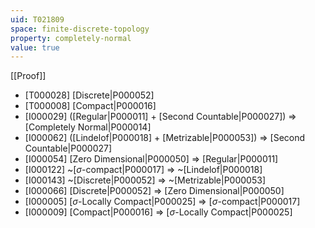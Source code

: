 ```yaml
---
uid: T021809
space: finite-discrete-topology
property: completely-normal
value: true
---
```

[[Proof]]

* [T000028] [Discrete|P000052]
* [T000008] [Compact|P000016]
* [I000029] ([Regular|P000011] + [Second Countable|P000027]) => [Completely Normal|P000014]
* [I000062] ([Lindelof|P000018] + [Metrizable|P000053]) => [Second Countable|P000027]
* [I000054] [Zero Dimensional|P000050] => [Regular|P000011]
* [I000122] ~[$\sigma$-compact|P000017] => ~[Lindelof|P000018]
* [I000143] ~[Discrete|P000052] => ~[Metrizable|P000053]
* [I000066] [Discrete|P000052] => [Zero Dimensional|P000050]
* [I000005] [$\sigma$-Locally Compact|P000025] => [$\sigma$-compact|P000017]
* [I000009] [Compact|P000016] => [$\sigma$-Locally Compact|P000025]

